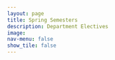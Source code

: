```yaml
---
layout: page
title: Spring Semesters
description: Department Electives
image: 
nav-menu: false
show_tile: false
---
```

